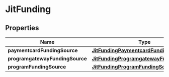 
# JitFunding

## Properties
Name | Type | Description | Notes
------------ | ------------- | ------------- | -------------
**paymentcardFundingSource** | [**JitFundingPaymentcardFundingSource**](JitFundingPaymentcardFundingSource.md) |  |  [optional]
**programgatewayFundingSource** | [**JitFundingProgramgatewayFundingSource**](JitFundingProgramgatewayFundingSource.md) |  |  [optional]
**programFundingSource** | [**JitFundingProgramFundingSource**](JitFundingProgramFundingSource.md) |  |  [optional]



